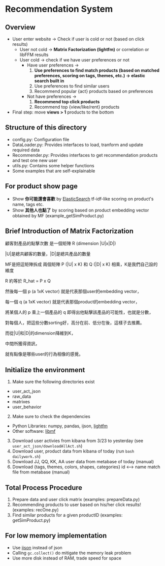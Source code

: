 # Recommendation System

## Overview
- User enter website -> Check if user is cold or not (based on click results)
  - User not cold -> **Matrix Factorization (lightfm)** or correlation or libFFM results
  - User cold -> check if we have user preferences or not
    - Have user preferences -> 
      1. **Use preferences to find match products (based on matched preferences, scoring on tags, themes, etc.) -> elastic search built in**
      2. Use preferences to find similar users
      3. Recommend popular {act} products based on preferences
    - Not have preferences -> 
      1. **Recommend top click products**
      2. Recommend top {view/like/rent} products
- Final step: move **views > 1** products to the bottom

## Structure of this directory
- config.py: Configuration file
- DataLoader.py: Provides interfaces to load, tranform and update required data
- Recommender.py: Provides interfaces to get recommendation products and test one new user
- utils.py: Contains some helper functions
- Some examples that are self-explainable

## For product show page
- Show **你可能還會喜歡** by [ElasticSearch](https://www.elastic.co/cn/) tf-idf-like scoring on product's name, tags etc.
- Show **其他人也點了** by scoring based on product embedding vector obtained by MF (example_getSimProduct.py)

## Brief Introduction of Matrix Factorization
顧客對產品的點擊次數 是一個矩陣 R (dimension |U|x|D|)

|U|是總共顧客的數量，|D|是總共產品的數量

MF是把這矩陣拆成 兩個矩陣 P (|U| x K) 和 Q (|D| x K) 相乘，K是我們自己設的維度

R 約等於 R_hat = P x Q

然後每一個 p (a 1xK vector) 就是代表那個user的embedding vector，

每一個 q (a  1xK vector) 就是代表那個product的embedding vector，

將某個人的 p 乘上一個產品的 q 即得出他點擊該產品的可能性，也就是分數，

對每個人，把這些分數sorting好，高分在前、低分在後，這樣子去推薦。

而從|U|和|D|的dimension降維到K，

中間所獲得資訊，

就有點像是哪些user的行為相像的感覺。

## Initialize the environment
1. Make sure the following directories exist
  - user_act_json
  - raw_data
  - matrixes
  - user_behavior
2. Make sure to check the dependencies
  - Python Libraries: numpy, pandas, ijson, [lightfm](https://github.com/lyst/lightfm)
  - Other software: [libmf](https://www.csie.ntu.edu.tw/~cjlin/libmf/)
3. Download user activies from kibana from 3/23 to yesterday (see `user_act_json/downloadAllAct.sh`)
4. Download user, product data from kibana of today (run `bash dailywork.sh`)
5. Download JJ, QQ, KK, AA user data from metabase of today (manual)
6. Download {tags, themes, colors, shapes, categories} id <--> name match file from metabase (manual)

## Total Process Procedure
1. Prepare data and user click matrix (examples: prepareData.py)
2. Recommending products to user based on his/her click results! (examples: recOne.py)
3. Find similar products for a given productID (examples: getSimProduct.py)

## For low memory implementation
- Use [ijson](https://pypi.python.org/pypi/ijson) instead of json
- Calling `gc.collect()` do mitigate the memory leak problem
- Use more disk instead of RAM, trade speed for space
